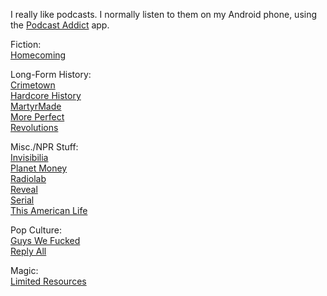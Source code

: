 I really like podcasts. I normally listen to them on my Android phone, using the <a href="https://play.google.com/store/apps/details?id=com.bambuna.podcastaddict">Podcast Addict</a> app.

Fiction:
<br><a href="https://gimletmedia.com/homecoming/">Homecoming</a>

Long-Form History:
<br><a href="https://gimletmedia.com/show/crimetown/">Crimetown</a>
<br><a href="http://www.dancarlin.com/hardcore-history-series/">Hardcore History</a>
<br><a href="http://www.martyrmade.com/">MartyrMade</a>
<br><a href="http://www.wnyc.org/shows/radiolabmoreperfect/">More Perfect</a>
<br><a href="http://www.revolutionspodcast.com/">Revolutions</a>

Misc./NPR Stuff:
<br><a href="http://www.npr.org/podcasts/510307/invisibilia">Invisibilia</a>
<br><a href="http://www.npr.org/podcasts/510289/planet-money">Planet Money</a>
<br><a href="http://www.radiolab.org/">Radiolab</a>
<br><a href="https://www.revealnews.org/">Reveal</a>
<br><a href="https://serialpodcast.org/">Serial</a>
<br><a href="https://www.thisamericanlife.org/podcast">This American Life</a>

Pop Culture:
<br><a href="https://itunes.apple.com/us/podcast/guys-we-f****d/id885960517?mt=2">Guys We Fucked</a>
<br><a href="https://gimletmedia.com/reply-all/">Reply All</a>

Magic:
<br><a href="http://lrcast.com/">Limited Resources</a>
